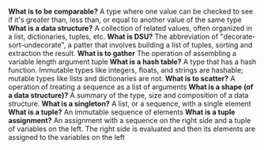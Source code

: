 **What is to be comparable?** A type where one value can be checked to see if it's greater than, less than, or equal to another value of the same type
**What is a data structure?** A collection of related values, often organized in a list, dictionaries, tuples, etc.
**What is DSU?** The abbreviation of "decorate-sort-undecorate", a patter that involves building a list of tuples, sorting and extraction the result.
**What is to gather** The operation of assembling a variable length argument tuple
**What is a hash table?** A type that has a hash function. Immutable types like integers, floats, and strings are hashable; mutable types like lists and dictionaries are not. 
**What is to scatter?** A operation of treating a sequence as a list of arguments
**What is a shape (of a data structure)?** A summary of the type, size and composition of a data structure.
**What is a singleton?** A list, or a sequence, with a single element
**What is a tuple?** An immutable sequence of elements
**What is a tuple assignment?** An assignment with a sequence on the right side and a tuple of variables on the left. The right side is evaluated and then its elements are assigned to the variables on the left 